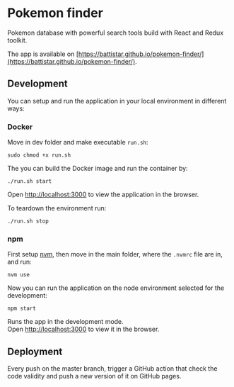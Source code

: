 # Pokemon finder

Pokemon database with powerful search tools build with React and Redux toolkit.

The app is available on [https://battistar.github.io/pokemon-finder/](https://battistar.github.io/pokemon-finder/).

## Development

You can setup and run the application in your local environment in different ways:

### Docker

Move in dev folder and make executable `run.sh`:

```shell
sudo chmod +x run.sh
```

The you can build the Docker image and run the container by:

```shell
./run.sh start
```

Open [http://localhost:3000](http://localhost:3000) to view the application in the browser.

To teardown the environment run:

```shell
./run.sh stop
```

### npm

First setup [nvm](https://github.com/nvm-sh/nvm), then move in the main folder, where the `.nvmrc` file are in, and run:

```shell
nvm use
```

Now you can run the application on the node environment selected for the development:

```shell
npm start
```
Runs the app in the development mode.\
Open [http://localhost:3000](http://localhost:3000) to view it in the browser.

## Deployment

Every push on the master branch, trigger a GitHub action that check the code validity and push a new version of it on GitHub pages.
